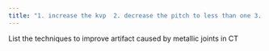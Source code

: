 ```yaml
---
title: "1. increase the kvp  2. decrease the pitch to less than one 3. reconstruct in the longitudinal plane 4. use a soft tissue algorythm"
---
```

List the techniques to improve artifact caused by metallic joints in CT

